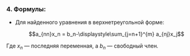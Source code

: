 ### 4. Формулы:

- Для найденного уравнения в верхнетреугольной форме:

    $$a_{nn}x_n = b_n-\displaystyle\sum_{j=n+1}^{m} a_{nj}x_j$$

Где $x_n$ — последняя переменная, а $b_n$ — свободный член.
